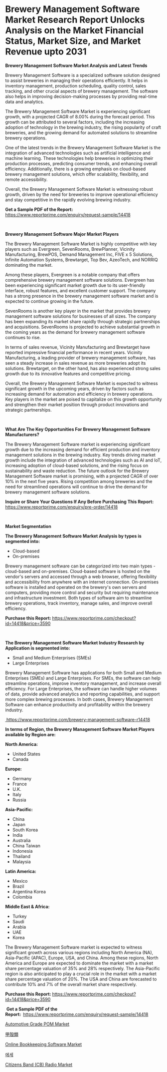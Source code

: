 <p><h1>Brewery Management Software Market Research Report Unlocks Analysis on the Market Financial Status, Market Size, and Market Revenue upto 2031</h1></p><p><strong>Brewery Management Software Market Analysis and Latest Trends</strong></p>
<p><p>Brewery Management Software is a specialized software solution designed to assist breweries in managing their operations efficiently. It helps in inventory management, production scheduling, quality control, sales tracking, and other crucial aspects of brewery management. The software also helps in improving decision-making processes by providing real-time data and analytics.</p><p>The Brewery Management Software Market is experiencing significant growth, with a projected CAGR of 8.00% during the forecast period. This growth can be attributed to several factors, including the increasing adoption of technology in the brewing industry, the rising popularity of craft breweries, and the growing demand for automated solutions to streamline brewery operations.</p><p>One of the latest trends in the Brewery Management Software Market is the integration of advanced technologies such as artificial intelligence and machine learning. These technologies help breweries in optimizing their production processes, predicting consumer trends, and enhancing overall efficiency. Additionally, there is a growing emphasis on cloud-based brewery management solutions, which offer scalability, flexibility, and remote accessibility.</p><p>Overall, the Brewery Management Software Market is witnessing robust growth, driven by the need for breweries to improve operational efficiency and stay competitive in the rapidly evolving brewing industry.</p></p>
<p><strong>Get a Sample PDF of the Report:&nbsp;</strong> <a href="https://www.reportprime.com/enquiry/request-sample/14418">https://www.reportprime.com/enquiry/request-sample/14418</a></p>
<p>&nbsp;</p>
<p><strong>Brewery Management Software Major Market Players</strong></p>
<p><p>The Brewery Management Software Market is highly competitive with key players such as Evergreen, SevenRooms, BrewPlanner, Vicinity Manufacturing, BrewPOS, Demand Management Inc, FIVE x 5 Solutions, Infinite Automation Systems, Brewtarget, Top Bev, AzeoTech, and NORRIQ dominating the market.</p><p>Among these players, Evergreen is a notable company that offers comprehensive brewery management software solutions. Evergreen has been experiencing significant market growth due to its user-friendly interface, robust features, and excellent customer support. The company has a strong presence in the brewery management software market and is expected to continue growing in the future.</p><p>SevenRooms is another key player in the market that provides brewery management software solutions for businesses of all sizes. The company has been expanding its market share rapidly through strategic partnerships and acquisitions. SevenRooms is projected to achieve substantial growth in the coming years as the demand for brewery management software continues to rise.</p><p>In terms of sales revenue, Vicinity Manufacturing and Brewtarget have reported impressive financial performance in recent years. Vicinity Manufacturing, a leading provider of brewery management software, has seen a steady increase in sales revenue as more breweries adopt its solutions. Brewtarget, on the other hand, has also experienced strong sales growth due to its innovative features and competitive pricing.</p><p>Overall, the Brewery Management Software Market is expected to witness significant growth in the upcoming years, driven by factors such as increasing demand for automation and efficiency in brewery operations. Key players in the market are poised to capitalize on this growth opportunity and strengthen their market position through product innovations and strategic partnerships.</p></p>
<p>&nbsp;</p>
<p><strong>What Are The Key Opportunities For Brewery Management Software Manufacturers?</strong></p>
<p><p>The Brewery Management Software market is experiencing significant growth due to the increasing demand for efficient production and inventory management solutions in the brewing industry. Key trends driving market growth include the integration of advanced technologies such as AI and IoT, increasing adoption of cloud-based solutions, and the rising focus on sustainability and waste reduction. The future outlook for the Brewery Management Software market is promising, with a projected CAGR of over 10% in the next five years. Rising competition among breweries and the need for streamlined operations will continue to drive the demand for brewery management software solutions.</p></p>
<p><strong>Inquire or Share Your Questions If Any Before Purchasing This Report:</strong> <a href="https://www.reportprime.com/enquiry/pre-order/14418">https://www.reportprime.com/enquiry/pre-order/14418</a></p>
<p>&nbsp;</p>
<p><strong>Market Segmentation</strong></p>
<p><strong>The Brewery Management Software Market Analysis by types is segmented into:</strong></p>
<p><ul><li>Cloud-based</li><li>On-premises</li></ul></p>
<p><p>Brewery management software can be categorized into two main types - cloud-based and on-premises. Cloud-based software is hosted on the vendor's servers and accessed through a web browser, offering flexibility and accessibility from anywhere with an internet connection. On-premises software is installed and operated on the brewery's own servers and computers, providing more control and security but requiring maintenance and infrastructure investment. Both types of software aim to streamline brewery operations, track inventory, manage sales, and improve overall efficiency.</p></p>
<p><strong>Purchase this Report:&nbsp;</strong><a href="https://www.reportprime.com/checkout?id=14418&price=3590">https://www.reportprime.com/checkout?id=14418&price=3590</a></p>
<p>&nbsp;</p>
<p><strong>The Brewery Management Software Market Industry Research by Application is segmented into:</strong></p>
<p><ul><li>Small and Medium Enterprises (SMEs)</li><li>Large Enterprises</li></ul></p>
<p><p>Brewery Management Software has applications for both Small and Medium Enterprises (SMEs) and Large Enterprises. For SMEs, the software can help streamline operations, improve inventory management, and increase overall efficiency. For Large Enterprises, the software can handle higher volumes of data, provide advanced analytics and reporting capabilities, and support more complex brewing processes. In both cases, Brewery Management Software can enhance productivity and profitability within the brewery industry.</p></p>
<p><a href="https://www.reportprime.com/brewery-management-software-r14418">&nbsp;https://www.reportprime.com/brewery-management-software-r14418</a></p>
<p><strong>In terms of Region, the Brewery Management Software Market Players available by Region are:</strong></p>
<p>
    <p> <strong> North America: </strong>
        <ul>
            <li>United States</li>
            <li>Canada</li>
        </ul>
        </p> 
    <p> <strong> Europe: </strong>
        <ul>
            <li>Germany</li>
            <li>France</li>
            <li>U.K.</li>
            <li>Italy</li>
            <li>Russia</li>
        </ul>
        </p> 
    <p> <strong> Asia-Pacific: </strong>
        <ul>
            <li>China</li>
            <li>Japan</li>
            <li>South Korea</li>
            <li>India</li>
            <li>Australia</li>
            <li>China Taiwan</li>
            <li>Indonesia</li>
            <li>Thailand</li>
            <li>Malaysia</li>
        </ul>
        </p> 
    <p> <strong> Latin America: </strong>
        <ul>
            <li>Mexico</li>
            <li>Brazil</li>
            <li>Argentina Korea</li>
            <li>Colombia</li>
        </ul>
        </p> 
    <p> <strong> Middle East & Africa: </strong>
        <ul>
            <li>Turkey</li>
            <li>Saudi</li>
            <li>Arabia</li>
            <li>UAE</li>
            <li>Korea</li>
        </ul>
    </p>
    </p>
<p><p>The Brewery Management Software market is expected to witness significant growth across various regions including North America (NA), Asia-Pacific (APAC), Europe, USA, and China. Among these regions, North America and Europe are expected to dominate the market with a market share percentage valuation of 35% and 28% respectively. The Asia-Pacific region is also anticipated to play a crucial role in the market with a market share percentage valuation of 20%. The USA and China are forecasted to contribute 10% and 7% of the overall market share respectively.</p></p>
<p><strong>Purchase this Report: </strong><a href="https://www.reportprime.com/checkout?id=14418&price=3590">https://www.reportprime.com/checkout?id=14418&price=3590</a></p>
<p>&nbsp;<strong>Get a Sample PDF of the Report:&nbsp;&nbsp;</strong><a href="https://www.reportprime.com/enquiry/request-sample/14418">https://www.reportprime.com/enquiry/request-sample/14418</a></p>
<p><strong></strong></p>
<p><p><a href="https://medium.com/@max.sanderson5645/automotive-grade-pom-market-a-global-and-regional-analysis-focus-on-region-country-level-8855bd4bc4cf">Automotive Grade POM Market</a></p><p><a href="https://medium.com/@teridactyl90/%E7%94%B2%E6%AE%BB%E9%A1%9E%E5%B8%82%E5%A0%B4%E8%AA%BF%E6%9F%BB%E3%83%AC%E3%83%9D%E3%83%BC%E3%83%88%E3%81%AB%E3%81%AF-2024%E5%B9%B4%E3%81%8B%E3%82%892031%E5%B9%B4%E3%81%BE%E3%81%A7%E3%81%AE%E4%BA%88%E6%B8%AC%E3%81%95%E3%82%8C%E3%82%8B%E5%B9%B4%E9%96%93%E6%88%90%E9%95%B7%E7%8E%87%E3%81%8C8-9-%E3%81%AE%E5%B8%82%E5%A0%B4%E8%A6%8F%E6%A8%A1-%E3%82%B7%E3%82%A7%E3%82%A2-%E6%88%90%E9%95%B7%E7%8E%87%E3%81%AB%E9%96%A2%E3%81%99%E3%82%8B%E5%88%86%E6%9E%90%E3%81%8C%E5%90%AB%E3%81%BE%E3%82%8C%E3%81%A6%E3%81%84%E3%81%BE%E3%81%99-195bbcabadff">甲殻類</a></p><p><a href="https://github.com/dmmanir420/Market-Research-Report-List-1/blob/main/online-bookkeeping-software-market.md">Online Bookkeeping Software Market</a></p><p><a href="https://medium.com/@wheelgg5674537/ewse-%EC%8B%9C%EC%9E%A5-%EC%98%88%EC%B8%A1-%EC%8B%9C%EC%9E%A5-%EB%8F%99%ED%96%A5-%EB%B0%8F-%EC%98%81%ED%96%A5-%EB%B6%84%EC%84%9D-2024-2031-ea5d58b7f1af">에세</a></p><p><a href="https://medium.com/@colin.burgess8756/global-citizens-band-cb-radio-market-sector-types-applications-market-player-strategies-ca5ec0799472">Citizens Band (CB) Radio Market</a></p></p>